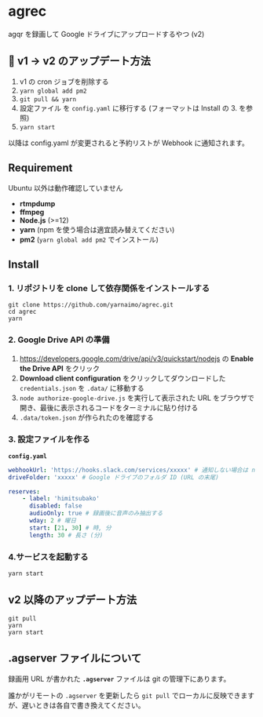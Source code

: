 # agrec

agqr を録画して Google ドライブにアップロードするやつ (v2)

## 📌 v1 → v2 のアップデート方法

1.  v1 の cron ジョブを削除する
1.  `yarn global add pm2`
1.  `git pull && yarn`
1.  設定ファイル を `config.yaml` に移行する (フォーマットは Install の 3. を参照)
1.  `yarn start`

以降は config.yaml が変更されると予約リストが Webhook に通知されます。

## Requirement

Ubuntu 以外は動作確認していません

-   **rtmpdump**
-   **ffmpeg**
-   **Node.js** (>=12)
-   **yarn** (npm を使う場合は適宜読み替えてください)
-   **pm2** (`yarn global add pm2` でインストール)

## Install

### 1. リポジトリを clone して依存関係をインストールする

```
git clone https://github.com/yarnaimo/agrec.git
cd agrec
yarn
```

### 2. Google Drive API の準備

1.  https://developers.google.com/drive/api/v3/quickstart/nodejs の **Enable the Drive API** をクリック
2.  **Download client configuration** をクリックしてダウンロードした `credentials.json` を `.data/` に移動する
3.  `node authorize-google-drive.js` を実行して表示された URL をブラウザで開き、最後に表示されるコードをターミナルに貼り付ける
4.  `.data/token.json` が作られたのを確認する

### 3. 設定ファイルを作る

**`config.yaml`**

```yaml
webhookUrl: 'https://hooks.slack.com/services/xxxxx' # 通知しない場合は null
driveFolder: 'xxxxx' # Google ドライブのフォルダ ID (URL の末尾)

reserves:
    - label: 'himitsubako'
      disabled: false
      audioOnly: true # 録画後に音声のみ抽出する
      wday: 2 # 曜日
      start: [21, 30] # 時, 分
      length: 30 # 長さ (分)
```

### 4.サービスを起動する

```sh
yarn start
```

## v2 以降のアップデート方法

```
git pull
yarn
yarn start
```

## .agserver ファイルについて

録画用 URL が書かれた **`.agserver`** ファイルは git の管理下にあります。

誰かがリモートの `.agserver` を更新したら `git pull` でローカルに反映できますが、遅いときは各自で書き換えてください。
